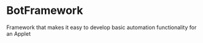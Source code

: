 BotFramework
============

Framework that makes it easy to develop basic automation functionality for an Applet
